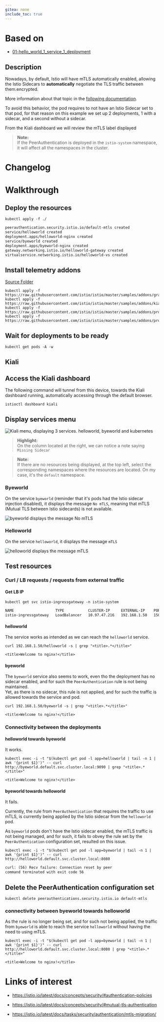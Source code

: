 ```yaml
---
gitea: none
include_toc: true
---
```


# Based on

- [01-hello_world_1_service_1_deployment](../../01-Simple/01-hello_world_1_service_1_deployment)

## Description

Nowadays, by default, Istio will have mTLS automatically enabled, allowing the Istio Sidecars to **automatically** negotiate the TLS traffic between them.encrypted.

More information about that topic in the [following documentation](https://istio.io/latest/docs/tasks/security/authentication/authn-policy/#auto-mutual-tls).

To avoid this behavior, the pod requires to not have an Istio Sidecar set to that pod, for that reason on this example we set up 2 deployments, 1 with a sidecar, and a second without a sidecar.

From the Kiali dashboard we will review the mTLS label displayed

> **Note:**\
> If the PeerAuthentication is deployed in the `istio-system` namespace, it will affect all the namespaces in the cluster.

# Changelog

# Walkthrough

## Deploy the resources

```shell
kubectl apply -f ./
````
```txt
peerauthentication.security.istio.io/default-mtls created
service/helloworld created
deployment.apps/helloworld-nginx created
service/byeworld created
deployment.apps/byeworld-nginx created
gateway.networking.istio.io/helloworld-gateway created
virtualservice.networking.istio.io/helloworld-vs created
```

## Install telemetry addons

[Source Folder](https://github.com/istio/istio/tree/master/samples/addons)

```shell
kubectl apply -f https://raw.githubusercontent.com/istio/istio/master/samples/addons/grafana.yaml
kubectl apply -f https://raw.githubusercontent.com/istio/istio/master/samples/addons/kiali.yaml
kubectl apply -f https://raw.githubusercontent.com/istio/istio/master/samples/addons/prometheus.yaml
kubectl apply -f https://raw.githubusercontent.com/istio/istio/master/samples/addons/prometheus.yaml
```

## Wait for deployments to be ready

```shell
kubectl get pods -A -w
```

## Kiali

## Access the Kiali dashboard

The following command will tunnel from this device, towards the Kiali dashboard running, automatically accessing through the default browser.

```shell
istioctl dashboard kiali
```

## Display services menu

![Kiali menu, displaying 3 services. helloworld, byeworld and kubernetes](../src/06-kiali-services.png)

> **Highlight:**\
> On the column located at the right, we can notice a note saying `Missing Sidecar`

> **Note:**\
> If there are no resources being displayed, at the top left, select the corresponding namespaces where the resources are located.
> On my case, it's the `default` namespace.

### Byeworld

On the service `byeworld` (reminder that it's pods had the Istio sidecar injection disabled), it displays the message `No mTLS`, meaning that mTLS (Mutual TLS between Istio sidecards) is not available.

![byeworld displays the message `No mTLS`](../src/06-kiali-services-byeworld.png)

### Helloworld

On the service `helloworld`, it displays the message `mTLS`

![helloworld displays the message `mTLS`](../src/06-kiali-services-helloworld.png)

## Test resources
### Curl / LB requests / requests from external traffic

#### Get LB IP

```shell
kubectl get svc istio-ingressgateway -n istio-system 
```
```txt
NAME                   TYPE           CLUSTER-IP     EXTERNAL-IP    PORT(S)                                      AGE
istio-ingressgateway   LoadBalancer   10.97.47.216   192.168.1.50   15021:31316/TCP,80:32012/TCP,443:32486/TCP   39h
```

#### helloworld

The service works as intended as we can reach the `helloworld` service.

```shell
curl 192.168.1.50/helloworld -s | grep "<title>.*</title>"
```
```txt
<title>Welcome to nginx!</title>
```

#### byeworld

The `byeworld` service also seems to work, even tho the deployment has no sidecar enabled, and for such the `PeerAuthentication` rule is not being maintained. \
Yet, as there is no sidecar, this rule is not applied, and for such the traffic is allowed towards the service and pod.

```shell
curl 192.168.1.50/byeworld -s | grep "<title>.*</title>"
```
```txt
<title>Welcome to nginx!</title>
```

### Connectivity between the deployments

#### helloworld towards byeworld

It works.

```shell
kubectl exec -i -t "$(kubectl get pod -l app=helloworld | tail -n 1 | awk '{print $1}')" -- curl http://byeworld.default.svc.cluster.local:9090 | grep "<title>.*</title>"
```
```txt
<title>Welcome to nginx!</title>
```

#### byeworld towards helloworld

It fails.

Currently, the rule from `PeerAuthentication` that requires the traffic to use mTLS, is currently being applied by the Istio sidecar from the `helloworld` pod.

As `byeworld` pods don't have the Istio sidecar enabled, the mTLS traffic is not being managed, and for such, it fails to obvey the rule set by the `PeerAuthentication` configuration set, resulted on this issue.

```shell
kubectl exec -i -t "$(kubectl get pod -l app=byeworld | tail -n 1 | awk '{print $1}')" -- curl http://helloworld.default.svc.cluster.local:8080
```
```txt
curl: (56) Recv failure: Connection reset by peer
command terminated with exit code 56
```

## Delete the PeerAuthentication configuration set


```shell
kubectl delete peerauthentications.security.istio.io default-mtls
```

### connectivity between byeworld towards helloworld

As the rule is no longer being set, and for such not being applied, the traffic from `byeworld` is able to reach the service `helloworld` without having the need to using mTLS.

```shell
kubectl exec -i -t "$(kubectl get pod -l app=byeworld | tail -n 1 | awk '{print $1}')" -- curl http://helloworld.default.svc.cluster.local:8080 | grep "<title>.*</title>"
```
```txt
<title>Welcome to nginx!</title>
```

# Links of interest

- https://istio.io/latest/docs/concepts/security/#authentication-policies

- https://istio.io/latest/docs/concepts/security/#mutual-tls-authentication

- https://istio.io/latest/docs/tasks/security/authentication/mtls-migration/
